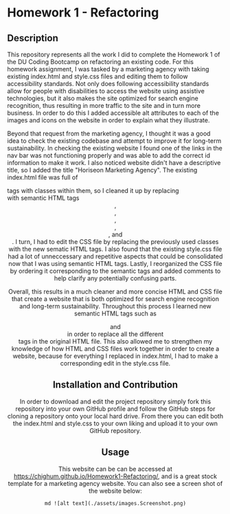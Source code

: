 # Homework 1 - Refactoring

## Description

This repository represents all the work I did to complete the Homework 1 of the DU Coding Bootcamp on refactoring an existing code. For this homework assignment, I was tasked by a marketing agency with taking existing index.html and style.css files and editing them to follow accessibility standards. Not only does following accessibility standards allow for people with disabilities to access the website using assistive technologies, but it also makes the site optimized for search engine recognition, thus resulting in more traffic to the site and in turn more business. In order to do this I added accessible alt attributes to each of the images and icons on the website in order to explain what they illustrate.

Beyond that request from the marketing agency, I thought it was a good idea to check the existing codebase and attempt to improve it for long-term sustainability. In checking the existing website I found one of the links in the nav bar was not functioning properly and was able to add the correct id information to make it work. I also noticed website didn't have a descriptive title, so I added the title "Horiseon Marketing Agency". The existing index.html file was full of <div> tags with classes within them, so I cleaned it up by replacing <div> with semantic HTML tags <header>, <nav>, <main>, <section>, <aside>, and <footer>. I turn, I had to edit the CSS file by replacing the previously used classes with the new sematic HTML tags. I also found that the existing style.css file had a lot of unneccessary and repetitive aspects that could be consolidated now that I was using semantic HTML tags. Lastly, I reorganized the CSS file by ordering it corresponding to the semantic tags and added comments to help clarify any potentially confusing parts.

Overall, this results in a much cleaner and more concise HTML and CSS file that create a website that is both optimized for search engine recognition and long-term sustainability. Throughout this process I learned new semantic HTML tags such as <main> and <aside> in order to replace all the different <div> tags in the original HTML file. This also allowed me to strengthen my knowledge of how HTML and CSS files work together in order to create a website, because for everything I replaced in index.html, I had to make a corresponding edit in the style.css file.

## Installation and Contribution

In order to download and edit the project repository simply fork this repository into your own GitHub profile and follow the GitHub steps for cloning a repository onto your local hard drive. From there you can edit both the index.html and style.css to your own liking and upload it to your own GitHub repository.

## Usage

This website can be can be accessed at https://chighum.github.io/Homework1-Refactoring/, and is a great stock template for a marketing agency website. You can also see a screen shot of the website below:

`md ![alt text](./assets/images.Screenshot.png)`
